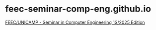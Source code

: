 # feec-seminar-comp-eng.github.io

[FEEC/UNICAMP - Seminar in Computer Engineering 1S/2025 Edition](https://feec-seminar-comp-eng.github.io/)

<!--
HUGO_VERSION = "0.113.0"
-->
